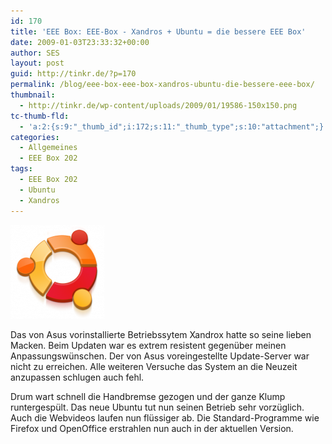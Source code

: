 ```yaml
---
id: 170
title: 'EEE Box: EEE-Box - Xandros + Ubuntu = die bessere EEE Box'
date: 2009-01-03T23:33:32+00:00
author: SES
layout: post
guid: http://tinkr.de/?p=170
permalink: /blog/eee-box-eee-box-xandros-ubuntu-die-bessere-eee-box/
thumbnail:
  - http://tinkr.de/wp-content/uploads/2009/01/19586-150x150.png
tc-thumb-fld:
  - 'a:2:{s:9:"_thumb_id";i:172;s:11:"_thumb_type";s:10:"attachment";}'
categories:
  - Allgemeines
  - EEE Box 202
tags:
  - EEE Box 202
  - Ubuntu
  - Xandros
---
```

<img loading="lazy" class="alignnone size-thumbnail wp-image-172" title="Ubuntu Logo" src="/assets/2009/01/19586-150x150.png" alt="Ubuntu Logo" width="150" height="150" />

Das von Asus vorinstallierte Betriebssytem Xandrox hatte so seine lieben Macken. Beim Updaten war es extrem resistent gegenüber meinen Anpassungswünschen. Der von Asus voreingestellte Update-Server war nicht zu erreichen. Alle weiteren Versuche das System an die Neuzeit anzupassen schlugen auch fehl.

Drum wart schnell die Handbremse gezogen und der ganze Klump runtergespült. Das neue Ubuntu tut nun seinen Betrieb sehr vorzüglich. Auch die Webvideos laufen nun flüssiger ab. Die Standard-Programme wie Firefox und OpenOffice erstrahlen nun auch in der aktuellen Version.
